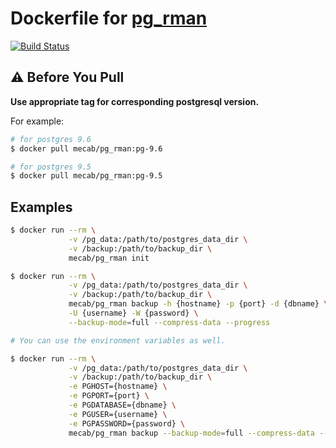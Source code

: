 Dockerfile for [pg_rman](http://ossc-db.github.io/pg_rman/)
===========================================================

[![Build Status](https://travis-ci.org/u6k/docker-pg_rman.svg?branch=master)](https://travis-ci.org/u6k/docker-pg_rman)

⚠ Before You Pull
------------------

**Use appropriate tag for corresponding postgresql version.**

For example:

```bash
# for postgres 9.6
$ docker pull mecab/pg_rman:pg-9.6

# for postgres 9.5
$ docker pull mecab/pg_rman:pg-9.5
```

Examples
--------

```bash
$ docker run --rm \
             -v /pg_data:/path/to/postgres_data_dir \
             -v /backup:/path/to/backup_dir \
             mecab/pg_rman init

$ docker run --rm \
             -v /pg_data:/path/to/postgres_data_dir \
             -v /backup:/path/to/backup_dir \
             mecab/pg_rman backup -h {hostname} -p {port} -d {dbname} \
             -U {username} -W {password} \
             --backup-mode=full --compress-data --progress

# You can use the environment variables as well.

$ docker run --rm \
             -v /pg_data:/path/to/postgres_data_dir \
             -v /backup:/path/to/backup_dir \
             -e PGHOST={hostname} \
             -e PGPORT={port} \
             -e PGDATABASE={dbname} \
             -e PGUSER={username} \
             -e PGPASSWORD={password} \
             mecab/pg_rman backup --backup-mode=full --compress-data --progress
```
